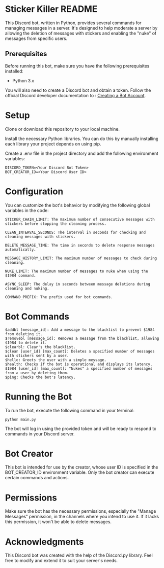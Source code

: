 # Sticker Killer README

This Discord bot, written in Python, provides several commands for managing messages in a server. It's designed to help moderate a server by allowing the deletion of messages with stickers and enabling the "nuke" of messages from specific users.

## Prerequisites

Before running this bot, make sure you have the following prerequisites installed:

- Python 3.x

You will also need to create a Discord bot and obtain a token. Follow the official Discord developer documentation to : [Creating a Bot Account](https://discordpy.readthedocs.io/en/stable/discord.html).

# Setup

Clone or download this repository to your local machine.

Install the necessary Python libraries. You can do this by manually installing each library your project depends on using pip.

Create a .env file in the project directory and add the following environment variables:

    DISCORD_TOKEN=<Your Discord Bot Token>
    BOT_CREATOR_ID=<Your Discord User ID>

# Configuration

You can customize the bot's behavior by modifying the following global variables in the code:

    STICKER_CHAIN_LIMIT: The maximum number of consecutive messages with stickers before stopping the cleaning process.

    CLEAN_INTERVAL_SECONDS: The interval in seconds for checking and cleaning messages with stickers.

    DELETE_MESSAGE_TIME: The time in seconds to delete response messages automatically.

    MESSAGE_HISTORY_LIMIT: The maximum number of messages to check during cleaning.

    NUKE_LIMIT: The maximum number of messages to nuke when using the $1984 command.

    ASYNC_SLEEP: The delay in seconds between message deletions during cleaning and nuking.

    COMMAND_PREFIX: The prefix used for bot commands.

# Bot Commands
    $addbl [message_id]: Add a message to the blacklist to prevent $1984 from deleting it.
    $removebl [message_id]: Removes a message from the blacklist, allowing $1984 to delete it.
    $clearbl: Clear's the blacklist.
    $clean [user_id] [max_count]: Deletes a specified number of messages with stickers sent by a user.
    $hello: Greets the user with a simple message.
    $health: Checks if the bot is operational and displays its latency.
    $1984 [user_id] [max_count]: "Nukes" a specified number of messages from a user by deleting them.
    $ping: Checks the bot's latency.

# Running the Bot

To run the bot, execute the following command in your terminal:

    python main.py

The bot will log in using the provided token and will be ready to respond to commands in your Discord server.

# Bot Creator

This bot is intended for use by the creator, whose user ID is specified in the BOT_CREATOR_ID environment variable. Only the bot creator can execute certain commands and actions.

# Permissions

Make sure the bot has the necessary permissions, especially the "Manage Messages" permission, in the channels where you intend to use it. If it lacks this permission, it won't be able to delete messages.

# Acknowledgments

This Discord bot was created with the help of the Discord.py library. Feel free to modify and extend it to suit your server's needs.
